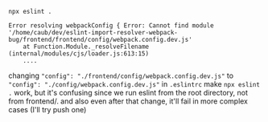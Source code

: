 ```
npx eslint .

Error resolving webpackConfig { Error: Cannot find module '/home/caub/dev/eslint-import-resolver-webpack-bug/frontend/frontend/config/webpack.config.dev.js'
    at Function.Module._resolveFilename (internal/modules/cjs/loader.js:613:15)
    ....
```

changing `"config": "./frontend/config/webpack.config.dev.js"` to `"config": "./config/webpack.config.dev.js"` in `.eslintrc` make `npx eslint .` work, but it's confusing since we run eslint from the root directory, not from frontend/. and also even after that change, it'll fail in more complex cases (I'll try push one)
